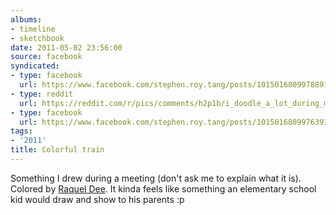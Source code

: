 ```yaml
---
albums:
- timeline
- sketchbook
date: 2011-05-02 23:56:00
source: facebook
syndicated:
- type: facebook
  url: https://www.facebook.com/stephen.roy.tang/posts/10150168099788912
- type: reddit
  url: https://reddit.com/r/pics/comments/h2p1b/i_doodle_a_lot_during_meetings_at_work_heres_one/
- type: facebook
  url: https://www.facebook.com/stephen.roy.tang/posts/10150168099763912
tags:
- '2011'
title: Colorful train
---
```


Something I drew during a meeting (don't ask me to explain what it is). Colored by [Raquel Dee](https://www.facebook.com/848294259). It kinda feels like something an elementary school kid would draw and show to his parents :p